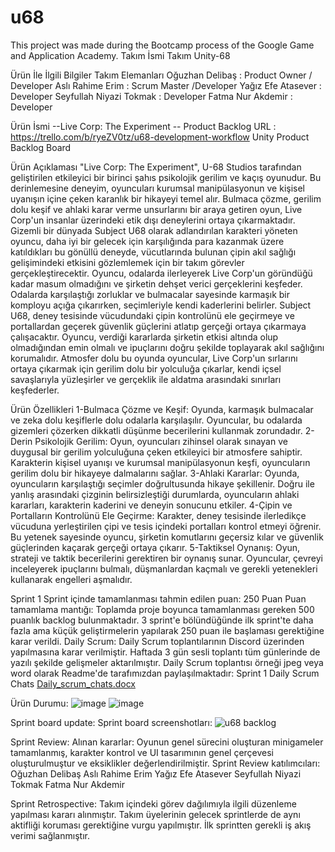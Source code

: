 # u68
This project was made during the Bootcamp process of the Google Game and Application Academy.
Takım İsmi
Takım Unity-68
 
Ürün İle İlgili Bilgiler
Takım Elemanları
Oğuzhan Delibaş : Product Owner / Developer
Aslı Rahime Erim : Scrum Master /Developer
Yağız Efe Atasever : Developer
Seyfullah Niyazi Tokmak : Developer
Fatma Nur Akdemir : Developer
 
Ürün İsmi
--Live Corp: The Experiment --
Product Backlog URL : https://trello.com/b/ryeZV0tz/u68-development-workflow
Unity Product Backlog Board
 
Ürün Açıklaması
"Live Corp: The Experiment", U-68 Studios tarafından geliştirilen etkileyici bir birinci şahıs psikolojik gerilim ve kaçış oyunudur. Bu derinlemesine deneyim, oyuncuları kurumsal manipülasyonun ve kişisel uyanışın içine çeken karanlık bir hikayeyi temel alır. Bulmaca çözme, gerilim dolu keşif ve ahlaki karar verme unsurlarını bir araya getiren oyun, Live Corp'un insanlar üzerindeki etik dışı deneylerini ortaya çıkarmaktadır.
Gizemli bir dünyada Subject U68 olarak adlandırılan karakteri yöneten oyuncu, daha iyi bir gelecek için karşılığında para kazanmak üzere katıldıkları bu gönüllü deneyde, vücutlarında bulunan çipin akıl sağlığı gelişimindeki etkisini gözlemlemek için bir takım görevler gerçekleştirecektir. Oyuncu, odalarda ilerleyerek Live Corp'un göründüğü kadar masum olmadığını ve şirketin dehşet verici gerçeklerini keşfeder. Odalarda karşılaştığı zorluklar ve bulmacalar sayesinde karmaşık bir komployu açığa çıkarırken, seçimleriyle kendi kaderlerini belirler. Subject U68, deney tesisinde vücudundaki çipin kontrolünü ele geçirmeye ve portallardan geçerek güvenlik güçlerini atlatıp gerçeği ortaya çıkarmaya çalışacaktır. Oyuncu, verdiği kararlarda şirketin etkisi altında olup olmadığından emin olmalı ve ipuçlarını doğru şekilde toplayarak akıl sağlığını korumalıdır.
Atmosfer dolu bu oyunda oyuncular, Live Corp'un sırlarını ortaya çıkarmak için gerilim dolu bir yolculuğa çıkarlar, kendi içsel savaşlarıyla yüzleşirler ve gerçeklik ile aldatma arasındaki sınırları keşfederler.
 
Ürün Özellikleri
1-Bulmaca Çözme ve Keşif: Oyunda, karmaşık bulmacalar ve zeka dolu keşiflerle dolu odalarla karşılaşılır. Oyuncular, bu odalarda gizemleri çözerken dikkatli düşünme becerilerini kullanmak zorundadır.
2-Derin Psikolojik Gerilim: Oyun, oyuncuları zihinsel olarak sınayan ve duygusal bir gerilim yolculuğuna çeken etkileyici bir atmosfere sahiptir. Karakterin kişisel uyanışı ve kurumsal manipülasyonun keşfi, oyuncuların gerilim dolu bir hikayeye dalmalarını sağlar.
3-Ahlaki Kararlar: Oyunda, oyuncuların karşılaştığı seçimler doğrultusunda hikaye şekillenir. Doğru ile yanlış arasındaki çizginin belirsizleştiği durumlarda, oyuncuların ahlaki kararları, karakterin kaderini ve deneyin sonucunu etkiler.
4-Çipin ve Portalların Kontrolünü Ele Geçirme: Karakter, deney tesisinde ilerledikçe vücuduna yerleştirilen çipi ve tesis içindeki portalları kontrol etmeyi öğrenir. Bu yetenek sayesinde oyuncu, şirketin komutlarını geçersiz kılar ve güvenlik güçlerinden kaçarak gerçeği ortaya çıkarır.
5-Taktiksel Oynanış: Oyun, strateji ve taktik becerilerini gerektiren bir oynanış sunar. Oyuncular, çevreyi inceleyerek ipuçlarını bulmalı, düşmanlardan kaçmalı ve gerekli yetenekleri kullanarak engelleri aşmalıdır.
 
Sprint 1
Sprint içinde tamamlanması tahmin edilen puan: 250 Puan
Puan tamamlama mantığı: Toplamda proje boyunca tamamlanması gereken 500 puanlık backlog bulunmaktadır. 3 sprint'e bölündüğünde ilk sprint'te daha fazla ama küçük geliştirmelerin yapılarak 250 puan ile başlaması gerektiğine karar verildi.
Daily Scrum: Daily Scrum toplantılarının Discord üzerinden yapılmasına karar verilmiştir. Haftada 3 gün sesli toplantı tüm günlerinde de yazılı şekilde gelişmeler aktarılmıştır. Daily Scrum toplantısı örneği jpeg veya word olarak Readme'de tarafımızdan paylaşılmaktadır: Sprint 1 Daily Scrum Chats [Daily_scrum_chats.docx](https://github.com/oguzhandelibas/u68/files/11786346/Daily_scrum_chats.docx)

Ürün Durumu:
 ![image](https://github.com/oguzhandelibas/u68/assets/130167514/f03c2a11-7508-4e18-ad8f-b1c7fda3070a)
![image](https://github.com/oguzhandelibas/u68/assets/130167514/aebddcd8-ddb6-4a7b-a2a2-0097be8d2649)

Sprint board update: Sprint board screenshotları:
![u68 backlog](https://github.com/oguzhandelibas/u68/assets/130167514/6860870f-673d-4af9-b385-25fcb6563f56)

Sprint Review: Alınan kararlar: Oyunun genel sürecini oluşturan minigameler tamamlanmış, karakter kontrol ve UI tasarımının genel çerçevesi oluşturulmuştur ve eksiklikler değerlendirilmiştir.
Sprint Review katılımcıları: Oğuzhan Delibaş 
Aslı Rahime Erim 
Yağız Efe Atasever 
Seyfullah Niyazi Tokmak 
Fatma Nur Akdemir 

Sprint Retrospective:
Takım içindeki görev dağılımıyla ilgili düzenleme yapılması kararı alınmıştır.
Takım üyelerinin gelecek sprintlerde de aynı aktifliği koruması gerektiğine vurgu yapılmıştır.
İlk sprintten gerekli iş akış verimi sağlanmıştır.
